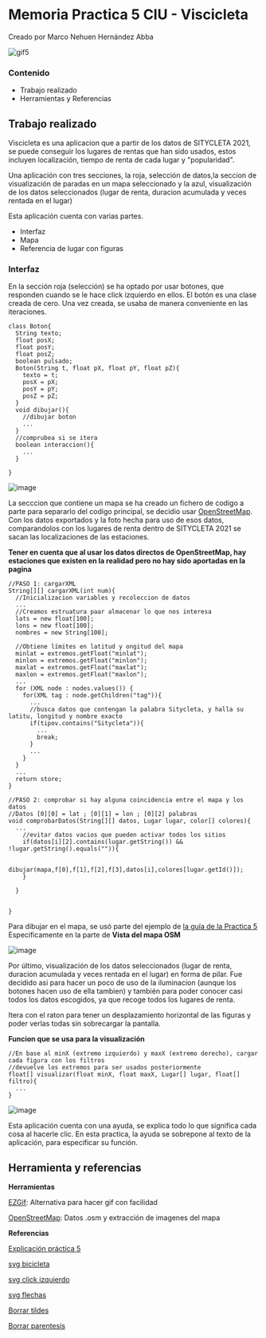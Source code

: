 # Memoria Practica 5 CIU - Viscicleta
 Creado por Marco Nehuen Hernández Abba

![gif5](https://user-images.githubusercontent.com/47418876/159037045-bd1d3f21-ed9d-48a9-b42e-7c6d0281bc5d.gif)

### Contenido
- Trabajo realizado
- Herramientas y Referencias

## Trabajo realizado
Viscicleta es una aplicacion que a partir de los datos de SITYCLETA 2021, se puede conseguir los lugares de rentas que han sido usados, estos incluyen localización, tiempo de renta de cada lugar y "popularidad".

Una aplicación con tres secciones, la roja, selección de datos,la seccion de visualización de paradas en un mapa seleccionado y la azul, visualización de los datos seleccionados (lugar de renta, duracion acumulada y veces rentada en el lugar)

Esta aplicación cuenta con varias partes.
- Interfaz
- Mapa
- Referencia de lugar con figuras

### Interfaz

En la sección roja (selección) se ha optado por usar botones, que responden cuando se le hace click izquierdo en ellos.
El botón es una clase creada de cero.
Una vez creada, se usaba de manera conveniente en las iteraciones.
```
class Boton{
  String texto;
  float posX;
  float posY;
  float posZ;
  boolean pulsado;
  Boton(String t, float pX, float pY, float pZ){
    texto = t;
    posX = pX;
    posY = pY;
    posZ = pZ;
  }
  void dibujar(){
    //dibujar boton
    ...
  }
  //comprubea si se itera
  boolean interaccion(){
    ...
  }
  
}
```

![image](https://user-images.githubusercontent.com/47418876/159038646-cea105cf-5faa-4da4-a874-26887b80fe1f.png)

La secccion que contiene un mapa se ha creado un fichero de codigo a parte para separarlo del codigo principal,
se decidio usar [OpenStreetMap](https://www.openstreetmap.org/#map=13/28.1126/-15.4336).
Con los datos exportados y la foto hecha para uso de esos datos, comparandolos con los lugares de renta dentro de SITYCLETA 2021 se sacan
las localizaciones de las estaciones.

**Tener en cuenta que al usar los datos directos de OpenStreetMap, hay estaciones que existen en la realidad pero no hay sido aportadas en la pagina**

```
//PASO 1: cargarXML
String[][] cargarXML(int num){
  //Inicializacion variables y recoleccion de datos
  ...
  //Creamos estruatura paar almacenar lo que nos interesa
  lats = new float[100];
  lons = new float[100];
  nombres = new String[100];
  
  //Obtiene límites en latitud y ongitud del mapa
  minlat = extremos.getFloat("minlat");
  minlon = extremos.getFloat("minlon");
  maxlat = extremos.getFloat("maxlat");
  maxlon = extremos.getFloat("maxlon");
  ...
  for (XML node : nodes.values()) {
    for(XML tag : node.getChildren("tag")){
      ...
      //busca datos que contengan la palabra Sitycleta, y halla su latitu, longitud y nombre exacto
      if(tipov.contains("Sitycleta")){
        ...
        break;
      }
      ...
    }
  }
  ...
  return store;
}
```
```
//PASO 2: comprobar si hay alguna coincidencia entre el mapa y los datos
//Datos [0][0] = lat ; [0][1] = lon ; [0][2] palabras
void comprobarDatos(String[][] datos, Lugar lugar, color[] colores){
  ...
    //evitar datos vacios que pueden activar todos los sitios
    if(datos[i][2].contains(lugar.getString()) && !lugar.getString().equals("")){
      
      dibujar(mapa,f[0],f[1],f[2],f[3],datos[i],colores[lugar.getId()]);
    }
    
  }
  
  
}
```

Para dibujar en el mapa, se usó parte del ejemplo de [la guía de la Practica 5](https://github.com/otsedom/otsedom.github.io/tree/main/CIU/P5)
Especificamente en la parte de **Vista del mapa OSM**

![image](https://user-images.githubusercontent.com/47418876/159040832-5a0032c9-b3a8-4583-86ba-7cbac992c0b2.png)

Por último, visualización de los datos seleccionados (lugar de renta, duracion acumulada y veces rentada en el lugar) en forma de pilar.
Fue decidido asi para hacer un poco de uso de la iluminacion (aunque los botones hacen uso de ella tambien) y también para poder conocer
casi todos los datos escogidos, ya que recoge todos los lugares de renta.

Itera con el raton para tener un desplazamiento horizontal de las figuras y poder verlas todas sin sobrecargar la pantalla.

**Funcion que se usa para la visualización**
```
//En base al minX (extremo izquierdo) y maxX (extremo derecho), cargar cada figura con los filtros
//devuelve los extremos para ser usados posteriormente
float[] visualizar(float minX, float maxX, Lugar[] lugar, float[] filtro){
  ...
}
```
![image](https://user-images.githubusercontent.com/47418876/159041889-6612c37e-65c2-47fd-8f55-bec2f3c4b593.png)


Esta aplicación cuenta con una ayuda, se explica todo lo que significa cada cosa al hacerle clic.
En esta practica, la ayuda se sobrepone al texto de la aplicación, para especificar su función.

## Herramienta y referencias

**Herramientas**

[EZGif](https://ezgif.com/): Alternativa para hacer gif con facilidad

[OpenStreetMap](https://www.openstreetmap.org/#map=13/28.1126/-15.4336): Datos .osm y extracción de imagenes del mapa

**Referencias**

[Explicación práctica 5](https://github.com/otsedom/otsedom.github.io/tree/main/CIU/P5)

[svg bicicleta](https://svgsilh.com/tag/bicycle-1.html)

[svg click izquierdo](https://www.svgrepo.com/svg/69012/mouse-left-button)

[svg flechas](https://www.svgrepo.com/svg/136829/left-and-right-arrows)

[Borrar tildes](https://stackoverflow.com/questions/15190656/easy-way-to-remove-accents-from-a-unicode-string)

[Borrar parentesis](https://stackoverflow.com/questions/56375850/how-to-remove-parentheses-from-string)
